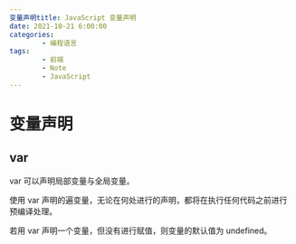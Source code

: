 ```yaml
---
变量声明title: JavaScript 变量声明
date: 2021-10-21 6:00:00
categories:
        - 编程语言
tags:
        - 前端
        - Note
        - JavaScript
---
```


# 变量声明

## var

var 可以声明局部变量与全局变量。

使用 var 声明的遍变量，无论在何处进行的声明，都将在执行任何代码之前进行预编译处理。

若用 var 声明一个变量，但没有进行赋值，则变量的默认值为 undefined。
